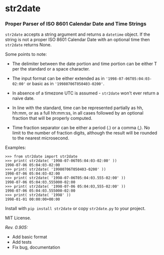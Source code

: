 # str2date

### Proper Parser of ISO 8601 Calendar Date and Time Strings

`str2date` accepts a string argument and returns a `datetime` object. If the string is not a proper ISO 8601 Calendar Date with an optional time then `str2date` returns None.

Some points to note:

- The delimiter between the date portion and time portion can be either T per the standard or a space character.

- The input format can be either extended as in `'1998-07-06T05:04:03-02:00'` or basic as in `'19980706T050403-0200'`.

- In absence of a timezone UTC is assumed - `str2date` won't ever return a naive date.

- In line with the standard, time can be represented partially as hh, hh:mm, or as a full hh:mm:ss, in all cases followed by an optional fraction that will be properly computed.

- Time fraction separator can be either a period (.) or a comma (,). No limit to the number of fraction digits, although the result will be rounded to the nearest microsecond.

Examples:

    >>> from str2date import str2date
    >>> print( str2date( '1998-07-06T05:04:03-02:00' ))
    1998-07-06 05:04:03-02:00
    >>> print( str2date( '19980706T050403-0200' ))
    1998-07-06 05:04:03-02:00
    >>> print( str2date( '1998-07-06T05:04:03.555-02:00' ))
    1998-07-06 05:04:03.555000-02:00
    >>> print( str2date( '1998-07-06 05:04:03,555-02:00' ))
    1998-07-06 05:04:03.555000-02:00
    >>> print( str2date( '1998' ))
    1998-01-01 00:00:00+00:00

Install with `pip install str2date` or copy `str2date.py` to your project.

MIT License.

*Rev. 0.905:*
- Add basic format
- Add tests
- Fix bug, documentation
